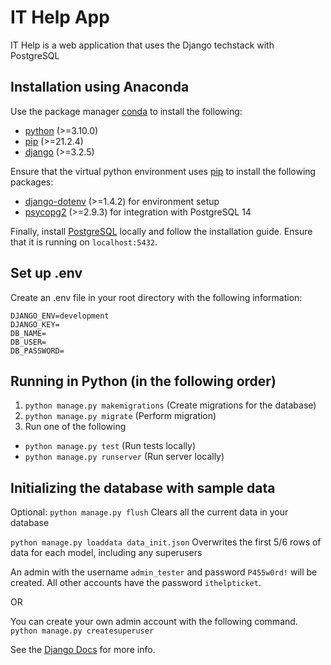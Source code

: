 # IT Help App

IT Help is a web application that uses the Django techstack with PostgreSQL

## Installation using Anaconda

Use the package manager [conda](https://docs.anaconda.com/anaconda/user-guide/) to install the following:

- [python](https://docs.conda.io/projects/conda/en/latest/user-guide/tasks/manage-environments.html) (>=3.10.0)
- [pip](https://anaconda.org/anaconda/pip) (>=21.2.4)
- [django](https://anaconda.org/anaconda/django) (>=3.2.5)

Ensure that the virtual python environment uses [pip](https://anaconda.org/anaconda/pip) to install the following packages:

- [django-dotenv](https://github.com/jpadilla/django-dotenv) (>=1.4.2) for environment setup
- [psycopg2](https://pypi.org/project/psycopg2/) (>=2.9.3) for integration with PostgreSQL 14

Finally, install [PostgreSQL](https://www.postgresql.org/download/) locally and follow the installation guide. Ensure that it is running on `localhost:5432`.

## Set up .env

Create an .env file in your root directory with the following information:
```
DJANGO_ENV=development
DJANGO_KEY=
DB_NAME=
DB_USER=
DB_PASSWORD=
```

## Running in Python (in the following order)

1. `python manage.py makemigrations` (Create migrations for the database)
2. `python manage.py migrate` (Perform migration)
3. Run one of the following
- `python manage.py test` (Run tests locally)
- `python manage.py runserver` (Run server locally)

## Initializing the database with sample data

Optional:
`python manage.py flush` 
Clears all the current data in your database

`python manage.py loaddata data_init.json` 
Overwrites the first 5/6 rows of data for each model, including any superusers

An admin with the username `admin_tester` and password `P455w0rd!` will be created. All other accounts have the password `ithelpticket`.

OR

You can create your own admin account with the following command.
`python manage.py createsuperuser` 

See the [Django Docs](https://docs.djangoproject.com/en/4.0/) for more info.

